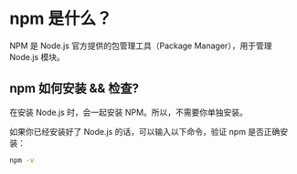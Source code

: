 # npm 是什么？

NPM 是 Node.js 官方提供的包管理工具（Package Manager），用于管理 Node.js 模块。

## npm 如何安装 && 检查?

在安装 Node.js 时，会一起安装 NPM。所以，不需要你单独安装。

如果你已经安装好了 Node.js 的话，可以输入以下命令，验证 npm 是否正确安装：

```sh
npm -v
```
